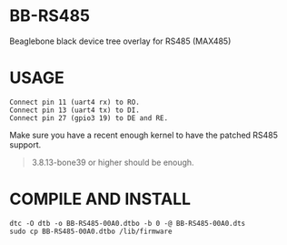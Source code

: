 # BB-RS485
Beaglebone black device tree overlay for RS485 (MAX485)

# USAGE
    Connect pin 11 (uart4 rx) to RO.
    Connect pin 13 (uart4 tx) to DI.
    Connect pin 27 (gpio3 19) to DE and RE.


Make sure you have a recent enough kernel to have the patched RS485 support.
> 3.8.13-bone39 or higher should be enough.

# COMPILE AND INSTALL
    dtc -O dtb -o BB-RS485-00A0.dtbo -b 0 -@ BB-RS485-00A0.dts 
    sudo cp BB-RS485-00A0.dtbo /lib/firmware

